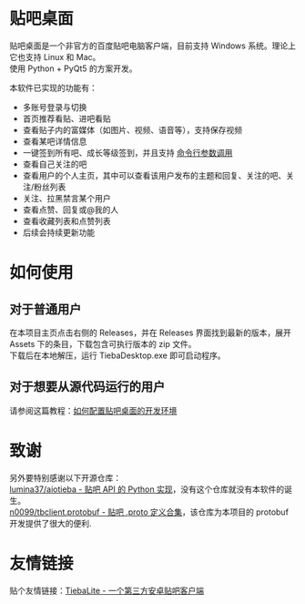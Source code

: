 # 贴吧桌面

贴吧桌面是一个非官方的百度贴吧电脑客户端，目前支持 Windows 系统。理论上它也支持 Linux 和 Mac。  
使用 Python + PyQt5 的方案开发。

本软件已实现的功能有：

* 多账号登录与切换
* 首页推荐看贴、进吧看贴
* 查看贴子内的富媒体（如图片、视频、语音等），支持保存视频
* 查看某吧详情信息
* 一键签到所有吧、成长等级签到，并且支持 [命令行参数调用](https://github.com/clb-128258/TiebaDesktop/blob/main/env_docs/command-usages.md)
* 查看自己关注的吧
* 查看用户的个人主页，其中可以查看该用户发布的主题和回复、关注的吧、关注/粉丝列表
* 关注、拉黑禁言某个用户
* 查看点赞、回复或@我的人
* 查看收藏列表和点赞列表
* 后续会持续更新功能

# 如何使用

## 对于普通用户

在本项目主页点击右侧的 Releases，并在 Releases 界面找到最新的版本，展开 Assets 下的条目，下载包含可执行版本的 zip 文件。  
下载后在本地解压，运行 TiebaDesktop.exe 即可启动程序。

## 对于想要从源代码运行的用户

请参阅这篇教程：[如何配置贴吧桌面的开发环境](https://github.com/clb-128258/TiebaDesktop/blob/main/env_docs/how-to-set-up-env.md)

# 致谢

另外要特别感谢以下开源仓库：  
[lumina37/aiotieba - 贴吧 API 的 Python 实现](https://github.com/lumina37/aiotieba)，没有这个仓库就没有本软件的诞生。  
[n0099/tbclient.protobuf - 贴吧 .proto 定义合集](https://github.com/n0099/tbclient.protobuf)，该仓库为本项目的 protobuf 开发提供了很大的便利.  

# 友情链接

贴个友情链接：[TiebaLite - 一个第三方安卓贴吧客户端](https://github.com/HuanCheng65/TiebaLite)
